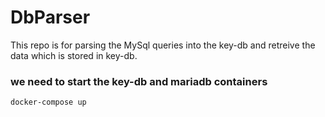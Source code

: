 # DbParser

This repo is for parsing the MySql queries into the key-db and retreive the data which is stored in key-db.


### we need to start the key-db and mariadb containers

```
docker-compose up
```


